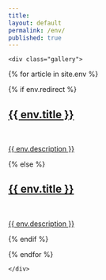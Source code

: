 ```yaml
---
title:
layout: default
permalink: /env/
published: true
---
```



<div class="ProjectContainer">

	<div class="gallery">


  {% for article in site.env %}

  {% if env.redirect %}
  <div class="projectTile">
          <a href="{{ env.redirect }}" target="_blank">
          <span>
              <h2>{{ env.title }}</h2>
              <br/>
              <p>{{ env.description }}</p>
          </span>
          </a>
  </div>

  {% else %}

  <div class="projectTile">
          <a href="{{ article.url | prepend: site.baseurl | prepend: site.url }}">
          <span>
              <h2>{{ env.title }}</h2>
              <br/>
              <p>{{ env.description }}</p>
          </span>
          </a>
  </div>

  {% endif %}

  {% endfor %}

	</div>

</div>
